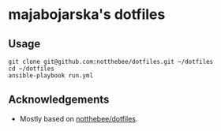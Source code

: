 # majabojarska's dotfiles

## Usage

```
git clone git@github.com:notthebee/dotfiles.git ~/dotfiles
cd ~/dotfiles
ansible-playbook run.yml
```

## Acknowledgements

- Mostly based on [notthebee/dotfiles](https://github.com/notthebee/dotfiles).